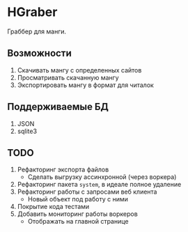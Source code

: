 # HGraber

Граббер для манги.

## Возможности

1. Скачивать мангу с определенных сайтов
2. Просматривать скачанную мангу
3. Экспортировать мангу в формат для читалок

## Поддерживаемые БД

1. JSON
2. sqlite3

## TODO

1. Рефакторинг экспорта файлов
   - Сделать выгрузку ассинхронной (через воркера)
2. Рефакторинг пакета `system`, в идеале полное удаление
3. Рефакторинг работы с запросами веб клиента
   - Новый объект под работу с ними
4. Покрытие кода тестами
5. Добавить мониторинг работы воркеров
   - Отображать на главной странице
